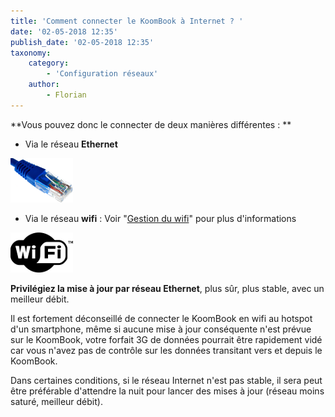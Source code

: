 ```yaml
---
title: 'Comment connecter le KoomBook à Internet ? '
date: '02-05-2018 12:35'
publish_date: '02-05-2018 12:35'
taxonomy:
    category:
        - 'Configuration réseaux'
    author:
        - Florian
---
```


**Vous pouvez donc le connecter de deux manières différentes : **

* Via le réseau **Ethernet**

![](ethernet.png)
* Via le réseau **wifi** : Voir "[Gestion du wifi](http://ideascube.doc.bibliosansfrontieres.org/fr/administrateur/gestion-wifi)" pour plus d'informations 

![](signewifi.png)

**Privilégiez la mise à jour par réseau Ethernet**, plus sûr, plus stable, avec un meilleur débit.

Il est fortement déconseillé de connecter le KoomBook en wifi au hotspot d'un smartphone, même si aucune mise à jour conséquente n'est prévue sur le KoomBook, votre forfait 3G de données pourrait être rapidement vidé car vous n'avez pas de contrôle sur les données transitant vers et depuis le KoomBook.

Dans certaines conditions, si le réseau Internet n'est pas stable, il sera peut être préférable d'attendre la nuit pour lancer des mises à jour (réseau moins saturé, meilleur débit).
